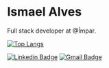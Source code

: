 # Ismael Alves 

Full stack developer at @Ímpar.

[![Top Langs](https://github-readme-stats.vercel.app/api/top-langs/?username=ismaelnt&theme=dark&layout=compact)](https://github.com/anuraghazra/github-readme-stats)

[![Linkedin Badge](https://img.shields.io/badge/-Ismael%20Alves-202125?style=flat-square&logo=Linkedin&logoColor=white&link=https://www.linkedin.com/in/ismaelnt/)](https://www.linkedin.com/in/ismaelnt/) 
[![Gmail Badge](https://img.shields.io/badge/-ismaelnt97@gmail.com-202125?style=flat-square&logo=Gmail&logoColor=white&link=mailto:diego.schell.f@gmail.com)](mailto:diego.schell.f@gmail.com)
